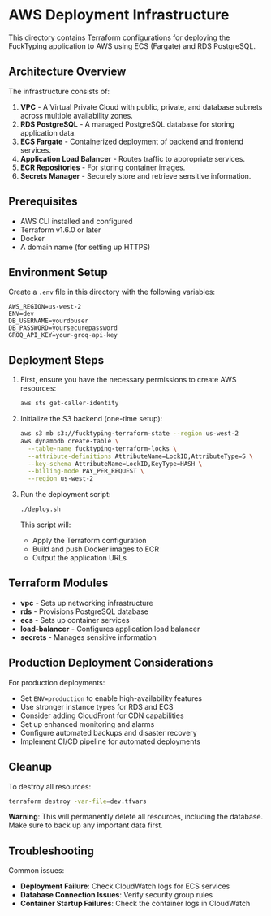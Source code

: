 # AWS Deployment Infrastructure

This directory contains Terraform configurations for deploying the FuckTyping application to AWS using ECS (Fargate) and RDS PostgreSQL.

## Architecture Overview

The infrastructure consists of:

1. **VPC** - A Virtual Private Cloud with public, private, and database subnets across multiple availability zones.
2. **RDS PostgreSQL** - A managed PostgreSQL database for storing application data.
3. **ECS Fargate** - Containerized deployment of backend and frontend services.
4. **Application Load Balancer** - Routes traffic to appropriate services.
5. **ECR Repositories** - For storing container images.
6. **Secrets Manager** - Securely store and retrieve sensitive information.

## Prerequisites

- AWS CLI installed and configured
- Terraform v1.6.0 or later
- Docker
- A domain name (for setting up HTTPS)

## Environment Setup

Create a `.env` file in this directory with the following variables:

```
AWS_REGION=us-west-2
ENV=dev
DB_USERNAME=yourdbuser
DB_PASSWORD=yoursecurepassword
GROQ_API_KEY=your-groq-api-key
```

## Deployment Steps

1. First, ensure you have the necessary permissions to create AWS resources:

   ```bash
   aws sts get-caller-identity
   ```

2. Initialize the S3 backend (one-time setup):

   ```bash
   aws s3 mb s3://fucktyping-terraform-state --region us-west-2
   aws dynamodb create-table \
     --table-name fucktyping-terraform-locks \
     --attribute-definitions AttributeName=LockID,AttributeType=S \
     --key-schema AttributeName=LockID,KeyType=HASH \
     --billing-mode PAY_PER_REQUEST \
     --region us-west-2
   ```

3. Run the deployment script:

   ```bash
   ./deploy.sh
   ```

   This script will:
   - Apply the Terraform configuration
   - Build and push Docker images to ECR
   - Output the application URLs

## Terraform Modules

- **vpc** - Sets up networking infrastructure
- **rds** - Provisions PostgreSQL database
- **ecs** - Sets up container services
- **load-balancer** - Configures application load balancer
- **secrets** - Manages sensitive information

## Production Deployment Considerations

For production deployments:
- Set `ENV=production` to enable high-availability features
- Use stronger instance types for RDS and ECS
- Consider adding CloudFront for CDN capabilities
- Set up enhanced monitoring and alarms
- Configure automated backups and disaster recovery
- Implement CI/CD pipeline for automated deployments

## Cleanup

To destroy all resources:

```bash
terraform destroy -var-file=dev.tfvars
```

**Warning**: This will permanently delete all resources, including the database. Make sure to back up any important data first.

## Troubleshooting

Common issues:
- **Deployment Failure**: Check CloudWatch logs for ECS services
- **Database Connection Issues**: Verify security group rules
- **Container Startup Failures**: Check the container logs in CloudWatch